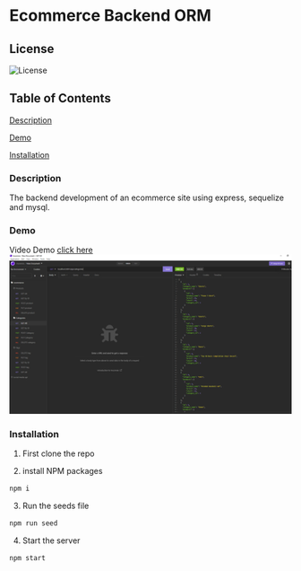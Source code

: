 # Ecommerce Backend ORM

## License

![License](https://img.shields.io/badge/license-MIT-00beef)

## Table of Contents

[Description](#description)

[Demo](#demo)

[Installation](#installation)

### Description

The backend development of an ecommerce site using express, sequelize and mysql.

### Demo

Video Demo [click here](https://drive.google.com/file/d/1aRh5PZuFbGy309RrzdB6VEoBTxZ9cLhm/view)
![Screenshot](https://github.com/MartaS333/ecommerce_backen_orm/blob/main/assets/screenshot.png)


### Installation

1. First clone the repo

2. install NPM packages
 ```sh
 npm i
 ```

 3. Run the seeds file 
 ```sh
 npm run seed
 ```

 4. Start the server
 ```sh
 npm start
 ```




